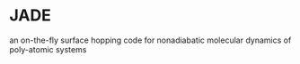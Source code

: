 JADE
====

an on-the-fly surface hopping code for nonadiabatic molecular dynamics of poly-atomic systems
